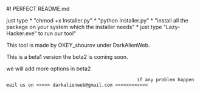 #! PERFECT README.md

just type * "chmod +x Installer.py"
          * "python Installer.py"
          * "install all the packege on your system which the installer needs"
          * just type "Lazy-Hacker.exe" to run our tool"

This tool is made by OKEY_shourov under DarkAlienWeb.

This is a beta1 version the beta2 is coming soon.

we will add more options in beta2

                                                    if any problem happen mail us on >>>>> darkalienweb@gmail.com <<<<<<<<<<<<
